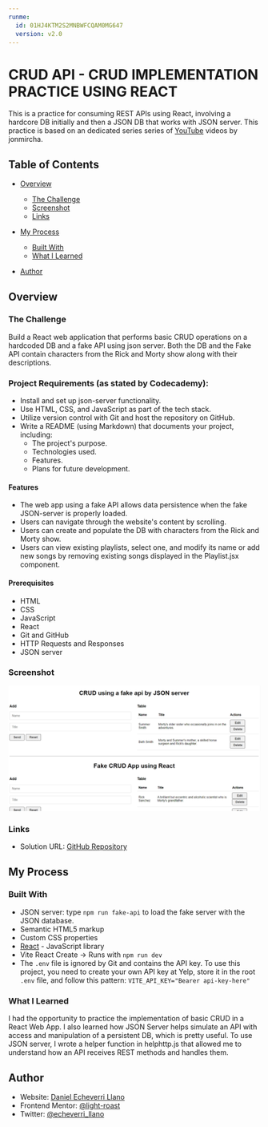 ```yaml
---
runme:
  id: 01HJ4KTM2S2MNBWFCQAM0MG647
  version: v2.0
---
```


# CRUD API - CRUD IMPLEMENTATION PRACTICE USING REACT

This is a practice for consuming REST APIs using React, involving a hardcore DB initially and then a JSON DB that works with JSON server. This practice is based on an dedicated series series of [YouTube](https://www.youtube.com/watch?v=b-PcWvzf9Xs&t=3s) videos by jonmircha.

## Table of Contents

- [Overview](#overview)

   - [The Challenge](#the-challenge)
   - [Screenshot](#screenshot)
   - [Links](#links)

- [My Process](#my-process)

   - [Built With](#built-with)
   - [What I Learned](#what-i-learned)

- [Author](#author)

## Overview

### The Challenge

Build a React web application that performs basic CRUD operations on a hardcoded DB and a fake API using json server. Both the DB and the Fake API contain characters from the Rick and Morty show along with their descriptions.

### Project Requirements (as stated by Codecademy):

- Install and set up json-server functionality.
- Use HTML, CSS, and JavaScript as part of the tech stack.
- Utilize version control with Git and host the repository on GitHub.
- Write a README (using Markdown) that documents your project, including:
   - The project's purpose.
   - Technologies used.
   - Features.
   - Plans for future development.

#### Features

- The web app using a fake API allows data persistence when the fake JSON-server is properly loaded.
- Users can navigate through the website's content by scrolling.
- Users can create and populate the DB with characters from the Rick and Morty show.
- Users can view existing playlists, select one, and modify its name or add new songs by removing existing songs displayed in the Playlist.jsx component.

#### Prerequisites

- HTML
- CSS
- JavaScript
- React
- Git and GitHub
- HTTP Requests and Responses
- JSON server

### Screenshot

![App screenshot](./src/assets/screeshot.webP)

### Links

- Solution URL: [GitHub Repository](https://github.com/light-roast/crudapp)

## My Process

### Built With

- JSON server: type `npm run fake-api` to load the fake server with the JSON database.
- Semantic HTML5 markup
- Custom CSS properties
- [React](https://reactjs.org/) - JavaScript library
- Vite React Create -> Runs with `npm run dev`
- The `.env` file is ignored by Git and contains the API key. To use this project, you need to create your own API key at Yelp, store it in the root `.env` file, and follow this pattern: `VITE_API_KEY="Bearer api-key-here"`

### What I Learned

I had the opportunity to practice the implementation of basic CRUD in a React Web App. I also learned how JSON Server helps simulate an API with access and manipulation of a persistent DB, which is pretty useful. To use JSON server, I wrote a helper function in helphttp.js that allowed me to understand how an API receives REST methods and handles them.

## Author

- Website: [Daniel Echeverri Llano](https://light-roast.github.io/portafolio/)
- Frontend Mentor: [@light-roast](https://www.frontendmentor.io/profile/light-roast)
- Twitter: [@echeverri_llano](https://www.twitter.com/echeverri_llano)
